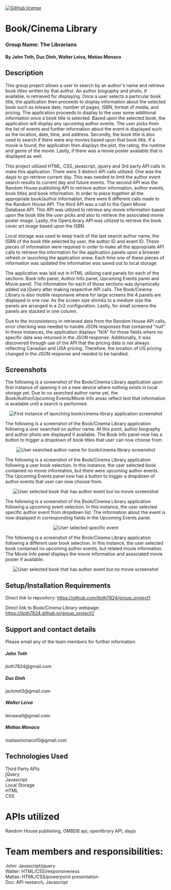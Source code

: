 [![GitHub license](https://img.shields.io/github/license/Naereen/StrapDown.js.svg)](https://www.mit.edu/~amini/LICENSE.md)

# Book/Cinema Library

### Group Name: The Librarians
#### By John Toth, Duc Dinh, Walter Leiva, Matias Monaco

## Description

This group project allows a user to search by an author's name and retrieve book titles written by that author.   An author biography and photo, if available, is retrieved for displaying.   Once a user selects a particular book title, the application then proceeds to display information about the selected book such as release date, number of pages, ISBN, format of media, and pricing.   The application proceeds to display to the user some additional information once a book title is selected.   Based upon the selected book, the application will display any upcoming author events.   The user picks from the list of events and further information about the event is displayed such as the location, date, time, and address.   Secondly, the book title is also used to search if there were any movies based upon that book title.  If a movie is found, the application then displays the plot, the rating, the runtime and genre of the movie.   Lastly, if there was a movie poster available that is displayed as well.

This project utilized HTML, CSS, javascript, jquery and 3rd party API calls to make this application.   There were 3 distinct API calls utilized.   One was the dayjs to go retrieve current day.   This was needed to limit the author event search results to current day and future events.  The second API was the Random House publishing API to retrieve author information, author events, book titles and book information.   In order to piece together all the appropriate book/author information, there were 6 different calls made to the Random House API.  The third API was a call to the Open Movie Database API.  This API was utilized to retrieve any movie information based upon the book title the user picks and also to retrieve the associated movie poster image.  Lastly, the OpenLibrary API was utilized to retrieve the book cover art image based upon the ISBN.

Local storage was used to keep track of the last search author name, the ISBN of the book title selected by user, the author ID and event ID.    These pieces of information were required in order to make all the appropriate API calls to retrieve the information for the application panels upon a browser refresh or launching the application anew.  Each time one of these pieces of information was updated the information was saved out to local storage.

The application was laid out in HTML utilizing card panels for each of the sections: Book Info panel, Author Info panel, Upcoming Events panel and Movie panel.  The information for each of those sections was dynamically added via jQuery after making respective API calls.  The Book/Cinema Library is also mobile responsive where for large screens the 4 panels are displayed in one row.   As the screen size shrinks to a medium size the panels are arranged in a 2x2 configuration.    Lastly, for small screens the panels are stacked in one column.

Due to the inconsistency in retrieved data from the Random House API calls, error checking was needed to handle JSON responses that contained "null".   In these instances, the application displays "N/A" for those fields where no specific data was returned in the JSON response.  Additionally, it was discovered through use of the API that the pricing data is not always reflecting Canadian and USA pricing.   Therefore, the location of US pricing changed in the JSON response and needed to be handled.  


## Screenshots
 
The following is a screenshot of the Book/Cinema Library application upon first instance of opening it on a new device where nothing exists in local storage yet.  Due to no searched author name yet, the Book/Author/Upcoming Events/Movie Info areas reflect text that information is available until a search is performed.

<p align="center">
  <img src="./assets/images/InitialLaunchBookCinema.png" alt="First instance of launching book/cinema library application screenshot">
</p>

The following is a screenshot of the Book/Cinema Library application following a user searched on author name.  At this point, author biography and author photo are displayed if available.    The Book Info panel now has a button to trigger a dropdown of book titles that user can now choose from.

<p align="center">
  <img src="./assets/images/AuthorSearch.png" alt="User searched author name for book/cinema library screenshot">
</p>

The following is a screenshot of the Book/Cinema Library application following a user book selection.  In this instance, the user selected book contained no movie information, but there were upcoming author events.   The Upcoming Events panel now has a button to trigger a dropdown of author events that user can now choose from.

<p align="center">
  <img src="./assets/images/AuthorEvent.png" alt="User selected book that has author event but no movie screenshot">
</p>

The following is a screenshot of the Book/Cinema Library application following a upcoming event selection.  In this instance, the user selected specific author event from dropdown list.   The information about the event is now displayed in corresponding fields in the Upcoming Events panel.

<p align="center">
  <img src="./assets/images/SpecificEvent.png" alt="User selected specific event">
</p>

The following is a screenshot of the Book/Cinema Library application following a different user book selection.  In this instance, the user selected book contained no upcoming author events, but related movie information.   The Movie Info panel displays the movie information and associated movie poster if available.

<p align="center">
  <img src="./assets/images/MovieInfo.png" alt="User selected book that has author event but no movie screenshot">
</p>

## Setup/Installation Requirements

Direct link to repository:  https://github.com/jtoth7824/group_project1

Direct link to Book/Cinema Library webpage:  https://jtoth7824.github.io/group_project1/

## Support and contact details

Please email any of the team members for further information
<div><h5>John Toth</h5>jtoth7824@gmail.com</div>
<div><h5>Duc Dinh</h5>jackmol3@gmail.com</div>
<div><h5>Walter Leiva</h5>leivawalt@gmail.com</div>
<div><h5>Matias Monaco</h5>matiasmonaco10@gmail.com</div>

## Technologies Used

<div>Third Party APIs</div>
<div>jQuery</div>
<div>Javascript</div>
<div>Local Storage</div>
<div>HTML</div>
<div>CSS</div>

# APIs utilized

<div>Random House publishing, OMBDB api, openlibrary API, dayjs</div>

# Team members and responsibilities:

<div>John:  Javascript/jquery</div>
<div>Walter: HTML/CSS/responsiveness</div>
<div>Matias: HTML/CSS/powerpoint presentation</div>
<div>Duc:  API research, Javascript</div>